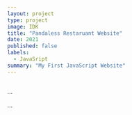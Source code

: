 ```yaml
---
layout: project
type: project
image: IDK
title: "Pandaless Restaruant Website"
date: 2021
published: false
labels:
  - JavaSript
summary: "My First JavaScript Website"
---
```

<img src ="">
<p>
  
</p>
...

... 
